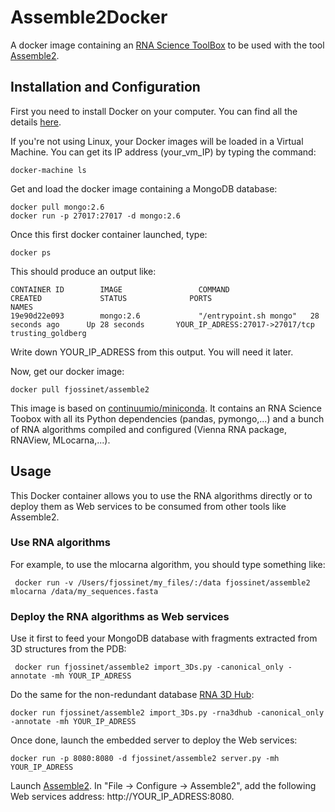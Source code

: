 Assemble2Docker
===============

A docker image containing an [RNA Science ToolBox](http://fjossinet.github.io/RNA-Science-Toolbox/) to be used with the tool [Assemble2](http://www.bioinformatics.org/assemble/).

Installation and Configuration
------------------------------

First you need to install Docker on your computer. You can find all the details [here](https://docs.docker.com/engine/installation/).

If you're not using Linux, your Docker images will be loaded in a Virtual Machine. You can get its IP address (your_vm_IP) by typing the command:

    docker-machine ls

Get and load the docker image containing a MongoDB database:  

    docker pull mongo:2.6
    docker run -p 27017:27017 -d mongo:2.6

Once this first docker container launched, type:

    docker ps

This should produce an output like:

    CONTAINER ID        IMAGE                 COMMAND                  CREATED             STATUS              PORTS                           NAMES
    19e90d22e093        mongo:2.6             "/entrypoint.sh mongo"   28 seconds ago      Up 28 seconds       YOUR_IP_ADRESS:27017->27017/tcp   trusting_goldberg

Write down YOUR_IP_ADRESS from this output. You will need it later.

Now, get our docker image:

    docker pull fjossinet/assemble2

This image is based on [continuumio/miniconda](https://github.com/ContinuumIO/docker-images/tree/master/miniconda). It contains an RNA Science Toobox with all its Python dependencies (pandas, pymongo,...) and a bunch of RNA algorithms compiled and configured (Vienna RNA package, RNAView, MLocarna,...).

Usage
-----

This Docker container allows you to use the RNA algorithms directly or to deploy them as Web services to be consumed from other tools like Assemble2.

### Use RNA algorithms

For example, to use the mlocarna algorithm, you should type something like:

     docker run -v /Users/fjossinet/my_files/:/data fjossinet/assemble2 mlocarna /data/my_sequences.fasta

### Deploy the RNA algorithms as Web services

Use it first to feed your MongoDB database with fragments extracted from 3D structures from the PDB:

     docker run fjossinet/assemble2 import_3Ds.py -canonical_only -annotate -mh YOUR_IP_ADRESS

Do the same for the non-redundant database [RNA 3D Hub](http://rna.bgsu.edu/rna3dhub/):

    docker run fjossinet/assemble2 import_3Ds.py -rna3dhub -canonical_only -annotate -mh YOUR_IP_ADRESS

Once done, launch the embedded server to deploy the Web services:

    docker run -p 8080:8080 -d fjossinet/assemble2 server.py -mh YOUR_IP_ADRESS

Launch [Assemble2](http://www.bioinformatics.org/assemble/). In "File -> Configure -> Assemble2", add the following Web services address: http://YOUR_IP_ADRESS:8080.
